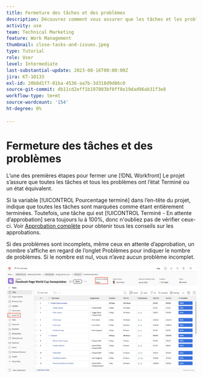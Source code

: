 ```yaml
---
title: Fermeture des tâches et des problèmes
description: Découvrez comment vous assurer que les tâches et les problèmes sont fermés avant de fermer un projet dans [!DNL  Workfront].
activity: use
team: Technical Marketing
feature: Work Management
thumbnail: close-tasks-and-issues.jpeg
type: Tutorial
role: User
level: Intermediate
last-substantial-update: 2023-08-16T00:00:00Z
jira: KT-10133
exl-id: 20b8d1f7-01ba-4536-aa7b-3d318d9d86c0
source-git-commit: db11cd2eff1b197803bf0ff8e19dad96ab31f3e8
workflow-type: tm+mt
source-wordcount: '154'
ht-degree: 0%

---
```


# Fermeture des tâches et des problèmes

L’une des premières étapes pour fermer une [!DNL Workfront] Le projet s’assure que toutes les tâches et tous les problèmes ont l’état Terminé ou un état équivalent.

Si la variable [!UICONTROL Pourcentage terminé] dans l’en-tête du projet, indique que toutes les tâches sont marquées comme étant entièrement terminées. Toutefois, une tâche qui est [!UICONTROL Terminé - En attente d’approbation] sera toujours lu à 100%, donc n&#39;oubliez pas de vérifier ceux-ci. Voir [Approbation complète](https://experienceleague.adobe.com/docs/workfront-learn/tutorials-workfront/manage-work/close-a-project/complete-approvals.html) pour obtenir tous les conseils sur les approbations.

Si des problèmes sont incomplets, même ceux en attente d’approbation, un nombre s’affiche en regard de l’onglet Problèmes pour indiquer le nombre de problèmes. Si le nombre est nul, vous n’avez aucun problème incomplet.

![Affichage du projet [!UICONTROL Pourcentage terminé] et les problèmes en cours](assets/close-tasks-and-issues.png)
